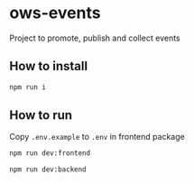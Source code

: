 # ows-events

Project to promote, publish and collect events

## How to install

```bash
npm run i
```

## How to run

Copy `.env.example` to `.env` in frontend package

```bash
npm run dev:frontend
```

```bash
npm run dev:backend
```
